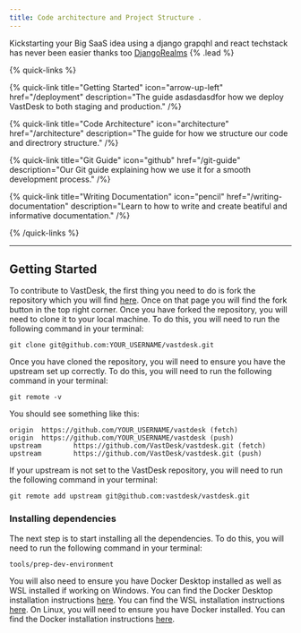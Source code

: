 ```yaml
---
title: Code architecture and Project Structure .
---
```


Kickstarting your Big SaaS idea using a django grapqhl and react techstack has never been easier thanks too [DjangoRealms](https://realms.imperisoft.co.uk) {% .lead %}

{% quick-links %}

{% quick-link title="Getting Started" icon="arrow-up-left" href="/deployment" description="The guide asdasdasdfor how we deploy VastDesk to both staging and production." /%}

{% quick-link title="Code Architecture" icon="architecture" href="/architecture" description="The guide for how we structure our code and directrory structure." /%}

{% quick-link title="Git Guide" icon="github" href="/git-guide" description="Our Git guide explaining how we use it for a smooth development process." /%}

{% quick-link title="Writing Documentation" icon="pencil" href="/writing-documentation" description="Learn to how to write and create beatiful and informative documentation." /%}

{% /quick-links %}

---

## Getting Started

To contribute to VastDesk, the first thing you need to do is fork the repository which you will find [here](https://github.com/vastdesk/vastdesk). Once on that page you will find the fork button in the top right corner. Once you have forked the repository, you will need to clone it to your local machine. To do this, you will need to run the following command in your terminal:

```shell
git clone git@github.com:YOUR_USERNAME/vastdesk.git
```

Once you have cloned the repository, you will need to ensure you have the upstream set up correctly. To do this, you will need to run the following command in your terminal:

```shell
git remote -v
```

You should see something like this:

```shell
origin  https://github.com/YOUR_USERNAME/vastdesk (fetch)
origin  https://github.com/YOUR_USERNAME/vastdesk (push)
upstream        https://github.com/VastDesk/vastdesk.git (fetch)
upstream        https://github.com/VastDesk/vastdesk.git (push)
```

If your upstream is not set to the VastDesk repository, you will need to run the following command in your terminal:

```shell
git remote add upstream git@github.com:vastdesk/vastdesk.git
```

### Installing dependencies

The next step is to start installing all the dependencies. To do this, you will need to run the following command in your terminal:

```shell
tools/prep-dev-environment
```

You will also need to ensure you have Docker Desktop installed as well as WSL installed if working on Windows. You can find the Docker Desktop installation instructions [here](https://docs.docker.com/get-docker/). You can find the WSL installation instructions [here](https://docs.microsoft.com/en-us/windows/wsl/install-win10). On Linux, you will need to ensure you have Docker installed. You can find the Docker installation instructions [here](https://docs.docker.com/engine/install/).
